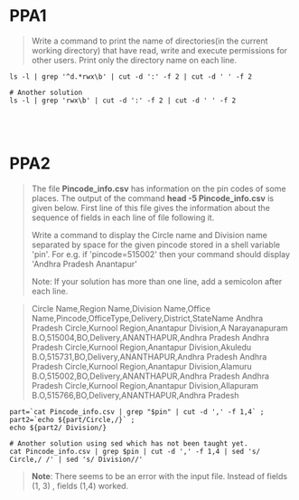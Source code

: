 # PPA1  

> Write a command to print the name of directories(in the current working directory) that have read, write and execute permissions for other users. Print only the directory name on each line.

    ls -l | grep '^d.*rwx\b' | cut -d ':' -f 2 | cut -d ' ' -f 2
    
    # Another solution
    ls -l | grep 'rwx\b' | cut -d ':' -f 2 | cut -d ' ' -f 2

<br>
<br>

# PPA2  

> The file **Pincode_info.csv** has information on the pin codes of some places. The output of the command **head -5 Pincode_info.csv** is given below. First line of this file gives the information about the sequence of fields in each line of file following it.
> 
> Write a command to display the Circle name and Division name separated by space for the given pincode  stored in a shell variable 'pin'. 
For  e.g. if 'pincode=515002' then your command should display 'Andhra Pradesh Anantapur'  
>
>Note: If your solution has more than one line, add a semicolon after each line. 

>Circle Name,Region Name,Division Name,Office Name,Pincode,OfficeType,Delivery,District,StateName
>Andhra Pradesh Circle,Kurnool Region,Anantapur Division,A Narayanapuram B.O,515004,BO,Delivery,ANANTHAPUR,Andhra Pradesh
>Andhra Pradesh Circle,Kurnool Region,Anantapur Division,Akuledu B.O,515731,BO,Delivery,ANANTHAPUR,Andhra Pradesh
>Andhra Pradesh Circle,Kurnool Region,Anantapur Division,Alamuru B.O,515002,BO,Delivery,ANANTHAPUR,Andhra Pradesh
>Andhra Pradesh Circle,Kurnool Region,Anantapur Division,Allapuram B.O,515766,BO,Delivery,ANANTHAPUR,Andhra Pradesh

    part=`cat Pincode_info.csv | grep "$pin" | cut -d ',' -f 1,4` ; 
    part2=`echo ${part/Circle,/}` ; 
    echo ${part2/ Division/}  

    # Another solution using sed which has not been taught yet.
    cat Pincode_info.csv | grep $pin | cut -d ',' -f 1,4 | sed 's/ Circle,/ /' | sed 's/ Division//'  

> **Note**: There seems to be an error with the input file. Instead of fields (1, 3) , fields (1,4) worked.  
> 
<br>
<br>